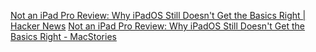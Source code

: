 
[Not an iPad Pro Review: Why iPadOS Still Doesn't Get the Basics Right | Hacker News](https://news.ycombinator.com/item?id=40349347)
[Not an iPad Pro Review: Why iPadOS Still Doesn't Get the Basics Right - MacStories](https://www.macstories.net/stories/not-an-ipad-pro-review/)
